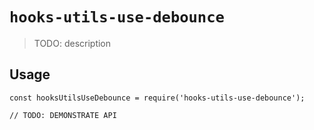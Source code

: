 # `hooks-utils-use-debounce`

> TODO: description

## Usage

```
const hooksUtilsUseDebounce = require('hooks-utils-use-debounce');

// TODO: DEMONSTRATE API
```
